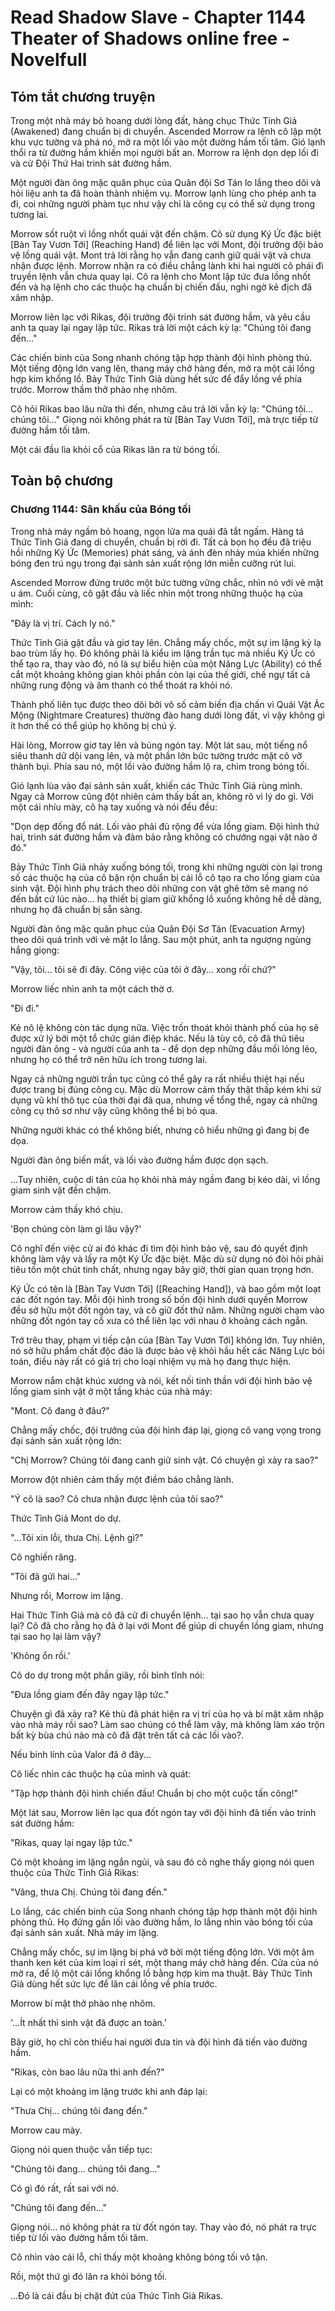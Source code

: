 # Read Shadow Slave - Chapter 1144 Theater of Shadows online free - Novelfull

## Tóm tắt chương truyện

Trong một nhà máy bỏ hoang dưới lòng đất, hàng chục Thức Tỉnh Giả (Awakened) đang chuẩn bị di chuyển. Ascended Morrow ra lệnh cô lập một khu vực tường và phá nó, mở ra một lối vào một đường hầm tối tăm. Gió lạnh thổi ra từ đường hầm khiến mọi người bất an. Morrow ra lệnh dọn dẹp lối đi và cử Đội Thứ Hai trinh sát đường hầm.

Một người đàn ông mặc quân phục của Quân đội Sơ Tán lo lắng theo dõi và hỏi liệu anh ta đã hoàn thành nhiệm vụ. Morrow lạnh lùng cho phép anh ta đi, coi những người phàm tục như vậy chỉ là công cụ có thể sử dụng trong tương lai.

Morrow sốt ruột vì lồng nhốt quái vật đến chậm. Cô sử dụng Ký Ức đặc biệt [Bàn Tay Vươn Tới] (Reaching Hand) để liên lạc với Mont, đội trưởng đội bảo vệ lồng quái vật. Mont trả lời rằng họ vẫn đang canh giữ quái vật và chưa nhận được lệnh. Morrow nhận ra có điều chẳng lành khi hai người cô phái đi truyền lệnh vẫn chưa quay lại. Cô ra lệnh cho Mont lập tức đưa lồng nhốt đến và hạ lệnh cho các thuộc hạ chuẩn bị chiến đấu, nghi ngờ kẻ địch đã xâm nhập.

Morrow liên lạc với Rikas, đội trưởng đội trinh sát đường hầm, và yêu cầu anh ta quay lại ngay lập tức. Rikas trả lời một cách kỳ lạ: "Chúng tôi đang đến..."

Các chiến binh của Song nhanh chóng tập hợp thành đội hình phòng thủ. Một tiếng động lớn vang lên, thang máy chở hàng đến, mở ra một cái lồng hợp kim khổng lồ. Bảy Thức Tỉnh Giả dùng hết sức để đẩy lồng về phía trước. Morrow thầm thở phào nhẹ nhõm.

Cô hỏi Rikas bao lâu nữa thì đến, nhưng câu trả lời vẫn kỳ lạ: "Chúng tôi... chúng tôi..." Giọng nói không phát ra từ [Bàn Tay Vươn Tới], mà trực tiếp từ đường hầm tối tăm.

Một cái đầu lìa khỏi cổ của Rikas lăn ra từ bóng tối.

## Toàn bộ chương

### Chương 1144: Sân khấu của Bóng tối

Trong nhà máy ngầm bỏ hoang, ngọn lửa ma quái đã tắt ngấm. Hàng tá Thức Tỉnh Giả đang di chuyển, chuẩn bị rời đi. Tất cả bọn họ đều đã triệu hồi những Ký Ức (Memories) phát sáng, và ánh đèn nhảy múa khiến những bóng đen trú ngụ trong đại sảnh sản xuất rộng lớn miễn cưỡng rút lui.

Ascended Morrow đứng trước một bức tường vững chắc, nhìn nó với vẻ mặt u ám. Cuối cùng, cô gật đầu và liếc nhìn một trong những thuộc hạ của mình:

"Đây là vị trí. Cách ly nó."

Thức Tỉnh Giả gật đầu và giơ tay lên. Chẳng mấy chốc, một sự im lặng kỳ lạ bao trùm lấy họ. Đó không phải là kiểu im lặng trần tục mà nhiều Ký Ức có thể tạo ra, thay vào đó, nó là sự biểu hiện của một Năng Lực (Ability) có thể cắt một khoảng không gian khỏi phần còn lại của thế giới, chế ngự tất cả những rung động và âm thanh có thể thoát ra khỏi nó.

Thành phố liên tục được theo dõi bởi vô số cảm biến địa chấn vì Quái Vật Ác Mộng (Nightmare Creatures) thường đào hang dưới lòng đất, vì vậy không gì ít hơn thế có thể giúp họ không bị chú ý.

Hài lòng, Morrow giơ tay lên và búng ngón tay. Một lát sau, một tiếng nổ siêu thanh dữ dội vang lên, và một phần lớn bức tường trước mặt cô vỡ thành bụi. Phía sau nó, một lối vào đường hầm lộ ra, chìm trong bóng tối.

Gió lạnh lùa vào đại sảnh sản xuất, khiến các Thức Tỉnh Giả rùng mình. Ngay cả Morrow cũng đột nhiên cảm thấy bất an, không rõ vì lý do gì. Với một cái nhíu mày, cô hạ tay xuống và nói đều đều:

"Dọn dẹp đống đổ nát. Lối vào phải đủ rộng để vừa lồng giam. Đội hình thứ hai, trinh sát đường hầm và đảm bảo rằng không có chướng ngại vật nào ở đó."

Bảy Thức Tỉnh Giả nhảy xuống bóng tối, trong khi những người còn lại trong số các thuộc hạ của cô bận rộn chuẩn bị cái lỗ cô tạo ra cho lồng giam của sinh vật. Đội hình phụ trách theo dõi những con vật ghê tởm sẽ mang nó đến bất cứ lúc nào... hạ thiết bị giam giữ khổng lồ xuống không hề dễ dàng, nhưng họ đã chuẩn bị sẵn sàng.

Người đàn ông mặc quân phục của Quân Đội Sơ Tán (Evacuation Army) theo dõi quá trình với vẻ mặt lo lắng. Sau một phút, anh ta ngượng ngùng hắng giọng:

"Vậy, tôi... tôi sẽ đi đây. Công việc của tôi ở đây... xong rồi chứ?"

Morrow liếc nhìn anh ta một cách thờ ơ.

"Đi đi."

Kẻ nô lệ không còn tác dụng nữa. Việc trốn thoát khỏi thành phố của họ sẽ được xử lý bởi một tổ chức gián điệp khác. Nếu là tùy cô, cô đã thủ tiêu người đàn ông - và người của anh ta - để dọn dẹp những đầu mối lỏng lẻo, nhưng họ có thể trở nên hữu ích trong tương lai.

Ngay cả những người trần tục cũng có thể gây ra rất nhiều thiệt hại nếu được trang bị đúng công cụ. Mặc dù Morrow cảm thấy thật thấp kém khi sử dụng vũ khí thô tục của thời đại đã qua, nhưng về tổng thể, ngay cả những công cụ thô sơ như vậy cũng không thể bị bỏ qua.

Những người khác có thể không biết, nhưng cô hiểu những gì đang bị đe dọa.

Người đàn ông biến mất, và lối vào đường hầm được dọn sạch.

...Tuy nhiên, cuộc di tản của họ khỏi nhà máy ngầm đang bị kéo dài, vì lồng giam sinh vật đến chậm.

Morrow cảm thấy khó chịu.

'Bọn chúng còn làm gì lâu vậy?'

Cô nghĩ đến việc cử ai đó khác đi tìm đội hình bảo vệ, sau đó quyết định không làm vậy và lấy ra một Ký Ức đặc biệt. Mặc dù sử dụng nó đòi hỏi phải tiêu tốn một chút tinh chất, nhưng ngay bây giờ, thời gian quan trọng hơn.

Ký Ức có tên là [Bàn Tay Vươn Tới] ([Reaching Hand]), và bao gồm một loạt các đốt ngón tay. Mỗi đội hình trong số bốn đội hình dưới quyền Morrow đều sở hữu một đốt ngón tay, và cô giữ đốt thứ năm. Những người chạm vào những đốt ngón tay cổ xưa có thể liên lạc với nhau ở khoảng cách ngắn.

Trớ trêu thay, phạm vi tiếp cận của [Bàn Tay Vươn Tới] không lớn. Tuy nhiên, nó sở hữu phẩm chất độc đáo là được bảo vệ khỏi hầu hết các Năng Lực bói toán, điều này rất có giá trị cho loại nhiệm vụ mà họ đang thực hiện.

Morrow nắm chặt khúc xương và nói, kết nối tinh thần với đội hình bảo vệ lồng giam sinh vật ở một tầng khác của nhà máy:

"Mont. Cô đang ở đâu?"

Chẳng mấy chốc, đội trưởng của đội hình đáp lại, giọng cô vang vọng trong đại sảnh sản xuất rộng lớn:

"Chị Morrow? Chúng tôi đang canh giữ sinh vật. Có chuyện gì xảy ra sao?"

Morrow đột nhiên cảm thấy một điềm báo chẳng lành.

"Ý cô là sao? Cô chưa nhận được lệnh của tôi sao?"

Thức Tỉnh Giả Mont do dự.

"...Tôi xin lỗi, thưa Chị. Lệnh gì?"

Cô nghiến răng.

"Tôi đã gửi hai..."

Nhưng rồi, Morrow im lặng.

Hai Thức Tỉnh Giả mà cô đã cử đi chuyển lệnh... tại sao họ vẫn chưa quay lại? Cô đã cho rằng họ đã ở lại với Mont để giúp di chuyển lồng giam, nhưng tại sao họ lại làm vậy?

'Không ổn rồi.'

Cô do dự trong một phần giây, rồi bình tĩnh nói:

"Đưa lồng giam đến đây ngay lập tức."

Chuyện gì đã xảy ra? Kẻ thù đã phát hiện ra vị trí của họ và bí mật xâm nhập vào nhà máy rồi sao? Làm sao chúng có thể làm vậy, mà không làm xáo trộn bất kỳ bùa chú nào mà cô đã đặt trên tất cả các lối vào?.

Nếu binh lính của Valor đã ở đây...

Cô liếc nhìn các thuộc hạ của mình và quát:

"Tập hợp thành đội hình chiến đấu! Chuẩn bị cho một cuộc tấn công!"

Một lát sau, Morrow liên lạc qua đốt ngón tay với đội hình đã tiến vào trinh sát đường hầm:

"Rikas, quay lại ngay lập tức."

Có một khoảng im lặng ngắn ngủi, và sau đó cô nghe thấy giọng nói quen thuộc của Thức Tỉnh Giả Rikas:

"Vâng, thưa Chị. Chúng tôi đang đến."

Lo lắng, các chiến binh của Song nhanh chóng tập hợp thành một đội hình phòng thủ. Họ đứng gần lối vào đường hầm, lo lắng nhìn vào bóng tối của đại sảnh sản xuất. Nhà máy im lặng.

Chẳng mấy chốc, sự im lặng bị phá vỡ bởi một tiếng động lớn. Với một âm thanh ken két của kim loại rỉ sét, một thang máy chở hàng đến. Cửa của nó mở ra, để lộ một cái lồng khổng lồ bằng hợp kim ma thuật. Bảy Thức Tỉnh Giả dùng hết sức lực để lăn cái lồng về phía trước.

Morrow bí mật thở phào nhẹ nhõm.

'...Ít nhất thì sinh vật đã được an toàn.'

Bây giờ, họ chỉ còn thiếu hai người đưa tin và đội hình đã tiến vào đường hầm.

"Rikas, còn bao lâu nữa thì anh đến?"

Lại có một khoảng im lặng trước khi anh đáp lại:

"Thưa Chị... chúng tôi đang đến."

Morrow cau mày.

Giọng nói quen thuộc vẫn tiếp tục:

"Chúng tôi đang... chúng tôi đang..."

Có gì đó rất, rất sai với nó.

"Chúng tôi đang đến..."

Giọng nói... nó không phát ra từ đốt ngón tay. Thay vào đó, nó phát ra trực tiếp từ lối vào đường hầm tối tăm.

Cô nhìn vào cái lỗ, chỉ thấy một khoảng không bóng tối vô tận.

Rồi, một thứ gì đó lăn ra khỏi bóng tối.

...Đó là cái đầu bị chặt đứt của Thức Tỉnh Giả Rikas.
